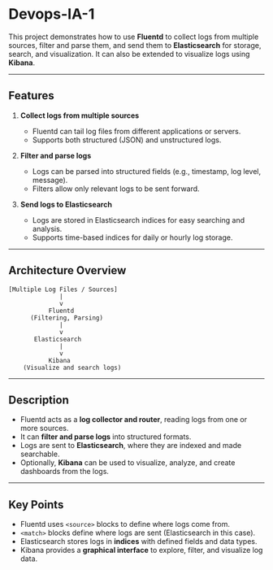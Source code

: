 # Devops-IA-1

This project demonstrates how to use **Fluentd** to collect logs from multiple sources, filter and parse them, and send them to **Elasticsearch** for storage, search, and visualization. It can also be extended to visualize logs using **Kibana**.

---

## **Features**

1. **Collect logs from multiple sources**

   - Fluentd can tail log files from different applications or servers.
   - Supports both structured (JSON) and unstructured logs.

2. **Filter and parse logs**

   - Logs can be parsed into structured fields (e.g., timestamp, log level, message).
   - Filters allow only relevant logs to be sent forward.

3. **Send logs to Elasticsearch**
   - Logs are stored in Elasticsearch indices for easy searching and analysis.
   - Supports time-based indices for daily or hourly log storage.

---

## **Architecture Overview**

```
[Multiple Log Files / Sources]
              |
              v
           Fluentd
      (Filtering, Parsing)
              |
              v
       Elasticsearch
              |
              v
           Kibana
    (Visualize and search logs)

```

---

## **Description**

- Fluentd acts as a **log collector and router**, reading logs from one or more sources.
- It can **filter and parse logs** into structured formats.
- Logs are sent to **Elasticsearch**, where they are indexed and made searchable.
- Optionally, **Kibana** can be used to visualize, analyze, and create dashboards from the logs.

---

## **Key Points**

- Fluentd uses `<source>` blocks to define where logs come from.
- `<match>` blocks define where logs are sent (Elasticsearch in this case).
- Elasticsearch stores logs in **indices** with defined fields and data types.
- Kibana provides a **graphical interface** to explore, filter, and visualize log data.
